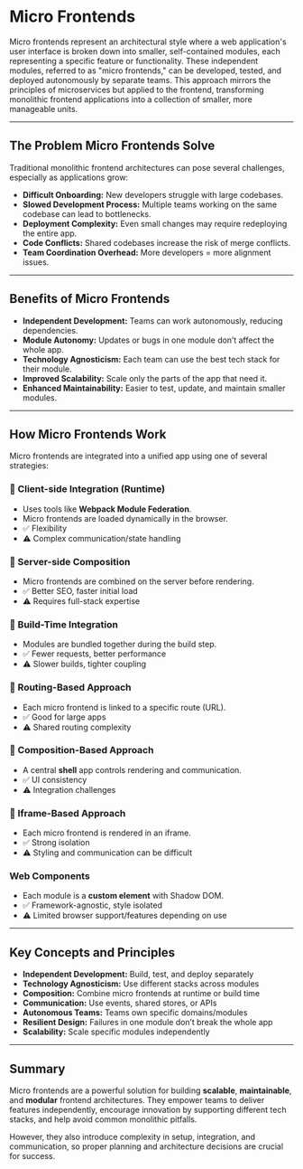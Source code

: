 # Micro Frontends

Micro frontends represent an architectural style where a web application's user interface is broken down into smaller, self-contained modules, each representing a specific feature or functionality. These independent modules, referred to as "micro frontends," can be developed, tested, and deployed autonomously by separate teams. This approach mirrors the principles of microservices but applied to the frontend, transforming monolithic frontend applications into a collection of smaller, more manageable units.

---

## The Problem Micro Frontends Solve

Traditional monolithic frontend architectures can pose several challenges, especially as applications grow:

- **Difficult Onboarding:** New developers struggle with large codebases.
- **Slowed Development Process:** Multiple teams working on the same codebase can lead to bottlenecks.
- **Deployment Complexity:** Even small changes may require redeploying the entire app.
- **Code Conflicts:** Shared codebases increase the risk of merge conflicts.
- **Team Coordination Overhead:** More developers = more alignment issues.

---

## Benefits of Micro Frontends

- **Independent Development:** Teams can work autonomously, reducing dependencies.
- **Module Autonomy:** Updates or bugs in one module don’t affect the whole app.
- **Technology Agnosticism:** Each team can use the best tech stack for their module.
- **Improved Scalability:** Scale only the parts of the app that need it.
- **Enhanced Maintainability:** Easier to test, update, and maintain smaller modules.

---

## How Micro Frontends Work

Micro frontends are integrated into a unified app using one of several strategies:

### 🔹 Client-side Integration (Runtime)
- Uses tools like **Webpack Module Federation**.
- Micro frontends are loaded dynamically in the browser.
- ✅ Flexibility  
- ⚠️ Complex communication/state handling

### 🔹 Server-side Composition
- Micro frontends are combined on the server before rendering.
- ✅ Better SEO, faster initial load  
- ⚠️ Requires full-stack expertise

### 🔹 Build-Time Integration
- Modules are bundled together during the build step.
- ✅ Fewer requests, better performance  
- ⚠️ Slower builds, tighter coupling

### 🔹 Routing-Based Approach
- Each micro frontend is linked to a specific route (URL).
- ✅ Good for large apps  
- ⚠️ Shared routing complexity

### 🔹 Composition-Based Approach
- A central **shell** app controls rendering and communication.
- ✅ UI consistency  
- ⚠️ Integration challenges

### 🔹 Iframe-Based Approach
- Each micro frontend is rendered in an iframe.
- ✅ Strong isolation  
- ⚠️ Styling and communication can be difficult

### Web Components
- Each module is a **custom element** with Shadow DOM.
- ✅ Framework-agnostic, style isolated  
- ⚠️ Limited browser support/features depending on use

---

## Key Concepts and Principles

- **Independent Development:** Build, test, and deploy separately
- **Technology Agnosticism:** Use different stacks across modules
- **Composition:** Combine micro frontends at runtime or build time
- **Communication:** Use events, shared stores, or APIs
- **Autonomous Teams:** Teams own specific domains/modules
- **Resilient Design:** Failures in one module don’t break the whole app
- **Scalability:** Scale specific modules independently

---

## Summary

Micro frontends are a powerful solution for building **scalable**, **maintainable**, and **modular** frontend architectures. They empower teams to deliver features independently, encourage innovation by supporting different tech stacks, and help avoid common monolithic pitfalls.

However, they also introduce complexity in setup, integration, and communication, so proper planning and architecture decisions are crucial for success.

